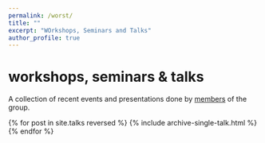 ```yaml
---
permalink: /worst/
title: ""
excerpt: "WOrkshops, Seminars and Talks"
author_profile: true
---
```


<h1><hlgt>wor</hlgt>kshops, <hlgt>s</hlgt>eminars & <hlgt>t</hlgt>alks</h1>

A collection of recent events and presentations done by <a href="https://april-tools.github.io/people/">members</a> of the group.

<div id="talk-list">
    {% for post in site.talks reversed %}
        {% include archive-single-talk.html %}
    {% endfor %}
</div>